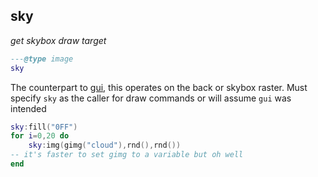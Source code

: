 ## sky

_get skybox draw target_

```lua
---@type image
sky
```

The counterpart to [gui](#gui), this operates on the back or skybox raster. Must specify `sky` as the caller for draw commands or will assume `gui` was intended

```lua
sky:fill("0FF")
for i=0,20 do
    sky:img(gimg("cloud"),rnd(),rnd())
-- it's faster to set gimg to a variable but oh well
end
```
